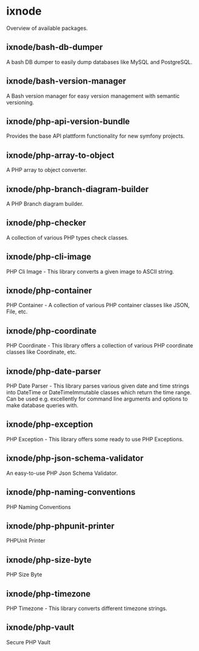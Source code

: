 # ixnode

Overview of available packages.

## ixnode/bash-db-dumper

A bash DB dumper to easily dump databases like MySQL and PostgreSQL.

## ixnode/bash-version-manager

A Bash version manager for easy version management with semantic versioning.

## ixnode/php-api-version-bundle

Provides the base API plattform functionality for new symfony projects.

## ixnode/php-array-to-object

A PHP array to object converter.

## ixnode/php-branch-diagram-builder

A PHP Branch diagram builder.

## ixnode/php-checker

A collection of various PHP types check classes.

## ixnode/php-cli-image

PHP Cli Image - This library converts a given image to ASCII string.

## ixnode/php-container

PHP Container - A collection of various PHP container classes like JSON, File, etc.

## ixnode/php-coordinate

PHP Coordinate - This library offers a collection of various PHP coordinate classes like Coordinate, etc.

## ixnode/php-date-parser

PHP Date Parser - This library parses various given date and time strings into DateTime or DateTimeImmutable classes which return the time range. Can be used e.g. excellently for command line arguments and options to make database queries with.

## ixnode/php-exception

PHP Exception - This library offers some ready to use PHP Exceptions.

## ixnode/php-json-schema-validator

An easy-to-use PHP Json Schema Validator.

## ixnode/php-naming-conventions

PHP Naming Conventions

## ixnode/php-phpunit-printer

PHPUnit Printer

## ixnode/php-size-byte

PHP Size Byte

## ixnode/php-timezone

PHP Timezone - This library converts different timezone strings.

## ixnode/php-vault

Secure PHP Vault
